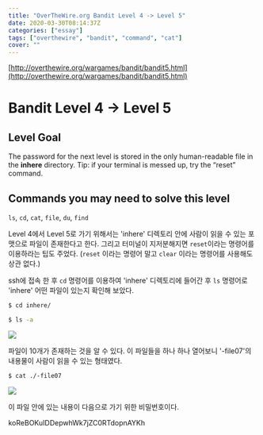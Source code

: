 ```yaml
---
title: "OverTheWire.org Bandit Level 4 -> Level 5"
date: 2020-03-30T08:14:37Z
categories: ["essay"]
tags: ["overthewire", "bandit", "command", "cat"]
cover: ""
---
```


[http://overthewire.org/wargames/bandit/bandit5.html](http://overthewire.org/wargames/bandit/bandit5.html)

# Bandit Level 4 → Level 5

## Level Goal

The password for the next level is stored in the only human-readable file in the **inhere** directory. Tip: if your terminal is messed up, try the “reset” command.

## Commands you may need to solve this level

`ls`, `cd`, `cat`, `file`, `du`, `find`

  

Level 4에서 Level 5로 가기 위해서는 'inhere' 디렉토리 안에 사람이 읽을 수 있는 포맷으로 파일이 존재한다고 한다. 그리고 터미널이 지저분해지면 `reset`이라는 명령어를 이용하라는 팁도 주었다. (`reset` 이라는 명령어 말고 `clear` 이라는 명령어를 사용해도 상관 없다.)

  

ssh에 접속 한 후 `cd` 명령어를 이용하여 'inhere' 디렉토리에 들어간 후 `ls` 명령어로 'inhere' 어떤 파일이 있는지 확인해 보았다.

  
```bash
$ cd inhere/
```
```bash
$ ls -a
```
  

[![](https://4.bp.blogspot.com/-X32Fzs0td3U/WWNKeGGDDwI/AAAAAAAAKqI/CzuiHrjTKXMbV7-xvdFmDMsnZY81kM45gCLcBGAs/s640/bandit4_00.png)](https://4.bp.blogspot.com/-X32Fzs0td3U/WWNKeGGDDwI/AAAAAAAAKqI/CzuiHrjTKXMbV7-xvdFmDMsnZY81kM45gCLcBGAs/s1600/bandit4_00.png)

  

파일이 10개가 존재하는 것을 알 수 있다. 이 파일들을 하나 하나 열어보니 '-file07'의 내용물이 사람이 읽을 수 있는 형태였다.

  
```bash
$ cat ./-file07
```
  

[![](https://1.bp.blogspot.com/-_-WEAY-qBZE/WWNKkU9vMqI/AAAAAAAAKqM/R7s-Ef38gv8bLHi05ypMgoZ1x3k63qKawCLcBGAs/s640/bandit4_01.png)](https://1.bp.blogspot.com/-_-WEAY-qBZE/WWNKkU9vMqI/AAAAAAAAKqM/R7s-Ef38gv8bLHi05ypMgoZ1x3k63qKawCLcBGAs/s1600/bandit4_01.png)

  

이 파일 안에 있는 내용이 다음으로 가기 위한 비밀번호이다.

  

koReBOKuIDDepwhWk7jZC0RTdopnAYKh